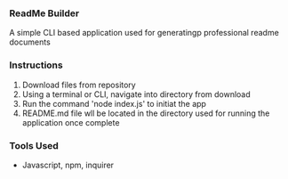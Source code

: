 ### ReadMe Builder
A simple CLI based application used for generatingp professional readme documents

### Instructions
1. Download files from repository
2. Using a terminal or CLI, navigate into directory from download
3. Run the command 'node index.js' to initiat the app
4. README.md file wll be located in the directory used for running the application once complete

### Tools Used
- Javascript, npm, inquirer
  
